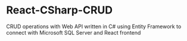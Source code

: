 # React-CSharp-CRUD
CRUD operations with Web API written in C# using Entity Framework to connect with Microsoft SQL Server and React frontend
